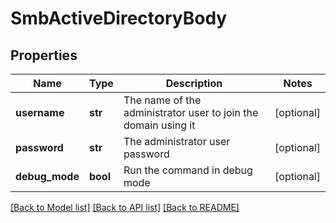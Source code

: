 # SmbActiveDirectoryBody

## Properties
Name | Type | Description | Notes
------------ | ------------- | ------------- | -------------
**username** | **str** | The name of the administrator user to join the domain using it | [optional] 
**password** | **str** | The administrator user password | [optional] 
**debug_mode** | **bool** | Run the command in debug mode | [optional] 

[[Back to Model list]](../README.md#documentation-for-models) [[Back to API list]](../README.md#documentation-for-api-endpoints) [[Back to README]](../README.md)

